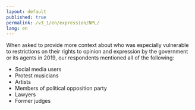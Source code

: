 ```yaml
---
layout: default
published: true
permalink: /v3_1/en/expression/NPL/
lang: en
---
```


When asked to provide more context about who was especially vulnerable to restrictions on their rights to opinion and expression by the government or its agents in 2019, our respondents mentioned all of the following:

-	Social media users
-	Protest musicians
-	Artists
-	Members of political opposition party
-	Lawyers
-	Former judges